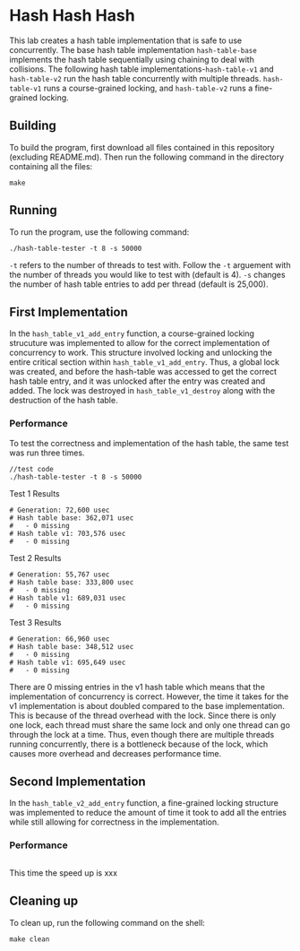 # Hash Hash Hash
This lab creates a hash table implementation that is safe to use concurrently. The base hash table implementation `hash-table-base` implements the hash table sequentially using chaining to deal with collisions. The following hash table implementations-`hash-table-v1` and `hash-table-v2` run the hash table concurrently with multiple threads. `hash-table-v1` runs a course-grained locking, and `hash-table-v2` runs a fine-grained locking. 

## Building
To build the program, first download all files contained in this repository (excluding README.md). Then run the following command in the directory containing all the files: 
```shell
make
```

## Running
To run the program, use the following command:
```shell
./hash-table-tester -t 8 -s 50000
```
`-t` refers to the number of threads to test with. Follow the `-t` arguement with the number of threads you would like to test with (default is 4). `-s` changes the number of hash table entries to add per thread (default is 25,000). 

## First Implementation
In the `hash_table_v1_add_entry` function, a course-grained locking strucuture was implemented to allow for the correct implementation of concurrency to work. This structure involved locking and unlocking the entire critical section within `hash_table_v1_add_entry`. Thus, a global lock was created, and before the hash-table was accessed to get the correct hash table entry, and it was unlocked after the entry was created and added. The lock was destroyed in `hash_table_v1_destroy` along with the destruction of the hash table. 

### Performance
To test the correctness and implementation of the hash table, the same test was run three times. 
```shell
//test code
./hash-table-tester -t 8 -s 50000
```
Test 1 Results
```
# Generation: 72,600 usec
# Hash table base: 362,071 usec
#   - 0 missing
# Hash table v1: 703,576 usec
#   - 0 missing
```
Test 2 Results
```
# Generation: 55,767 usec
# Hash table base: 333,800 usec
#   - 0 missing
# Hash table v1: 689,031 usec
#   - 0 missing
```
Test 3 Results
```
# Generation: 66,960 usec
# Hash table base: 348,512 usec
#   - 0 missing
# Hash table v1: 695,649 usec
#   - 0 missing
```
There are 0 missing entries in the v1 hash table which means that the implementation of concurrency is correct. However, the time it takes for the v1 implementation is about doubled compared to the base implementation. This is because of the thread overhead with the lock. Since there is only one lock, each thread must share the same lock and only one thread can go through the lock at a time. Thus, even though there are multiple threads running concurrently, there is a bottleneck because of the lock, which causes more overhead and decreases performance time. 

## Second Implementation
In the `hash_table_v2_add_entry` function, a fine-grained locking structure was implemented to reduce the amount of time it took to add all the entries while still allowing for correctness in the implementation. 

### Performance
```shell

```

This time the speed up is xxx

## Cleaning up
To clean up, run the following command on the shell:
```shell
make clean

```